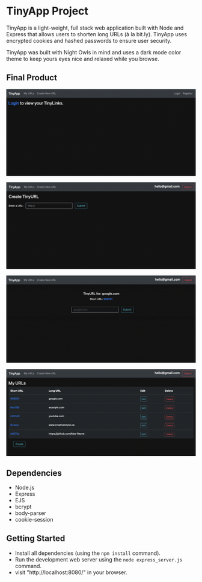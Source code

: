 # TinyApp Project

TinyApp is a light-weight, full stack web application built with Node and Express that allows users to shorten long URLs (à la bit.ly). TinyApp uses encrypted cookies and hashed passwords to ensure user security.

TinyApp was built with Night Owls in mind and uses a dark mode color theme to keep yours eyes nice and relaxed while you browse.

## Final Product

!["landing page"](https://github.com/Alex-Reyne/tinyapp/blob/master/docs/landing.png?raw=true)

!["create TinyURL"](https://github.com/Alex-Reyne/tinyapp/blob/master/docs/create.png?raw=true)

!["edit url"](https://github.com/Alex-Reyne/tinyapp/blob/master/docs/edit.png?raw=true)

!["home page"](https://github.com/Alex-Reyne/tinyapp/blob/master/docs/home.png?raw=true)



## Dependencies

- Node.js
- Express
- EJS
- bcrypt
- body-parser
- cookie-session

## Getting Started

- Install all dependencies (using the `npm install` command).
- Run the development web server using the `node express_server.js` command.
- visit "http://localhost:8080/" in your browser.
